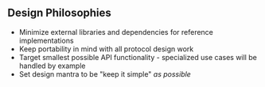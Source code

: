 ## Design Philosophies

* Minimize external libraries and dependencies for reference implementations
* Keep portability in mind with all protocol design work
* Target smallest possible API functionality - specialized use cases will be handled by example
* Set design mantra to be "keep it simple" _as possible_
